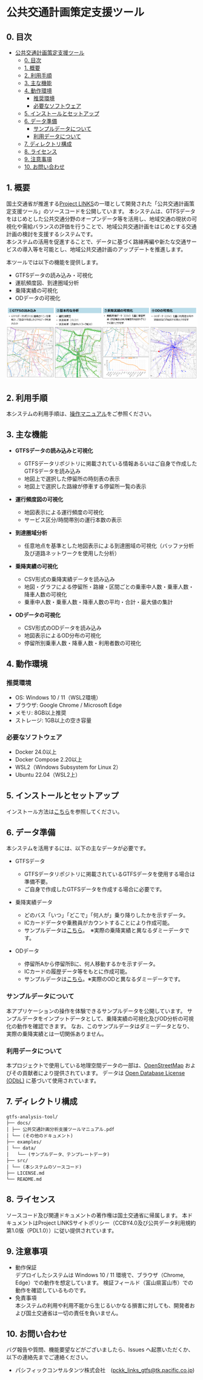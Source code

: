 # 公共交通計画策定支援ツール

## 0. 目次

- [公共交通計画策定支援ツール](#公共交通計画策定支援ツール)
  - [0. 目次](#0-目次)
  - [1. 概要](#1-概要)
  - [2. 利用手順](#2-利用手順)
  - [3. 主な機能](#3-主な機能)
  - [4. 動作環境](#4-動作環境)
    - [推奨環境](#推奨環境)
    - [必要なソフトウェア](#必要なソフトウェア)
  - [5. インストールとセットアップ](#5-インストールとセットアップ)
  - [6. データ準備](#6-データ準備)
    - [サンプルデータについて](#サンプルデータについて)
    - [利用データについて](#利用データについて)
  - [7. ディレクトリ構成](#7-ディレクトリ構成)
  - [8. ライセンス](#8-ライセンス)
  - [9. 注意事項](#9-注意事項)
  - [10. お問い合わせ](#10-お問い合わせ)


## 1. 概要

国土交通省が推進する[Project LINKS](https://www.mlit.go.jp/links/)の一環として開発された「公共交通計画策定支援ツール」のソースコードを公開しています。
本システムは、GTFSデータをはじめとした公共交通分野のオープンデータ等を活用し、地域交通の現状の可視化や需給バランスの評価を行うことで、地域公共交通計画をはじめとする交通計画の検討を支援するシステムです。  
本システムの活用を促進することで、データに基づく路線再編や新たな交通サービスの導入等を可能とし、地域公共交通計画のアップデートを推進します。

本ツールでは以下の機能を提供します。
* GTFSデータの読み込み・可視化
* 運航頻度図、到達圏域分析
* 乗降実績の可視化
* ODデータの可視化

![key_visual](./docs/images/key_visual.png)

## 2. 利用手順

本システムの利用手順は、[操作マニュアル](./docs/manual.pdf)をご参照ください。

## 3. 主な機能

- **GTFSデータの読み込みと可視化**
  - GTFSデータリポジトリに掲載されている情報あるいはご自身で作成したGTFSデータを読み込み
  - 地図上で選択した停留所の時刻表の表示
  - 地図上で選択した路線が停車する停留所一覧の表示

- **運行頻度図の可視化**
  - 地図表示による運行頻度の可視化
  - サービス区分/時間帯別の運行本数の表示

- **到達圏域分析**
  - 任意地点を基準とした地図表示による到達圏域の可視化（バッファ分析及び道路ネットワークを使用した分析）

 - **乗降実績の可視化**
   - CSV形式の乗降実績データを読み込み
   - 地図・グラフによる停留所・路線・区間ごとの乗車中人数・乗車人数・降車人数の可視化
   - 乗車中人数・乗車人数・降車人数の平均・合計・最大値の集計

 - **ODデータの可視化**
   - CSV形式のODデータを読み込み
   - 地図表示によるOD分布の可視化
   - 停留所別乗車人数・降車人数・利用者数の可視化

## 4. 動作環境

### 推奨環境
- OS: Windows 10 / 11（WSL2環境）
- ブラウザ: Google Chrome / Microsoft Edge
- メモリ: 8GB以上推奨
- ストレージ: 1GB以上の空き容量

### 必要なソフトウェア
- Docker 24.0以上
- Docker Compose 2.20以上
- WSL2（Windows Subsystem for Linux 2）
- Ubuntu 22.04（WSL2上）

## 5. インストールとセットアップ

インストール方法は[こちら](./docs/howtobuild.md)を参照してください。


## 6. データ準備

本システムを活用するには、以下の主なデータが必要です。

- GTFSデータ
   - GTFSデータリポジトリに掲載されているGTFSデータを使用する場合は準備不要。
   - ご自身で作成したGTFSデータを作成する場合に必要です。

- 乗降実績データ
   - どのバス「いつ」「どこで」「何人が」乗り降りしたかを示すデータ。
   - ICカードデータや乗務員がカウントすることにより作成可能。
   - サンプルデータは[こちら](./example/data/dammy_jyoukou.csv)。　※実際の乗降実績と異なるダミーデータです。
  
- ODデータ
   - 停留所Aから停留所Bに、何人移動するかを示すデータ。
   - ICカードの履歴データ等をもとに作成可能。
   - サンプルデータは[こちら](./example/data/dammy_od.csv)。※実際のODと異なるダミーデータです。

### サンプルデータについて
本アプリケーションの操作を体験できるサンプルデータを公開しています。
サンプルデータをインプットデータとして、乗降実績の可視化及びOD分析の可視化の動作を確認できます。
なお、このサンプルデータはダミーデータとなり、実際の乗降実績とは一切関係ありません。

### 利用データについて
本プロジェクトで使用している地理空間データの一部は、[OpenStreetMap](https://www.openstreetmap.org) およびその貢献者により提供されています。 
データは [Open Database License (ODbL)](https://opendatacommons.org/licenses/odbl/) に基づいて使用されています。


## 7. ディレクトリ構成

```
gtfs-analysis-tool/
├── docs/
│ ├── 公共交通計画分析支援ツールマニュアル.pdf
│ └── (その他のドキュメント)
├── examples/
│ └── data/
│   └── (サンプルデータ、テンプレートデータ)
├── src/
│ └── (本システムのソースコード)
├── LICENSE.md
└── README.md
```

## 8. ライセンス

ソースコード及び関連ドキュメントの著作権は国土交通省に帰属します。
本ドキュメントはProject LINKSサイトポリシー（CCBY4.0及び公共データ利用規約第1.0版（PDL1.0））に従い提供されています。

## 9. 注意事項

- 動作保証  
  デプロイしたシステムは Windows 10 / 11 環境で、ブラウザ（Chrome, Edge）での動作を想定しています。
  検証フィールド（富山県富山市）での動作を確認しているものです。 
- 免責事項  
  本システムの利用や利用不能から生じるいかなる損害に対しても、開発者および国土交通省は一切の責任を負いません。

## 10. お問い合わせ

バグ報告や質問、機能要望などがございましたら、Issues へ起票いただくか、以下の連絡先までご連絡ください。

- パシフィックコンサルタンツ株式会社　(<pckk_links_gtfs@tk.pacific.co.jp>)

